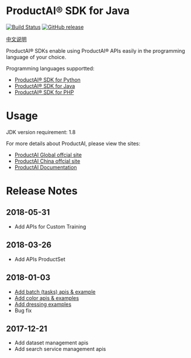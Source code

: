 # ProductAI® SDK for Java

[![Build Status](https://travis-ci.org/MalongTech/productai-java-sdk.svg?branch=master)](https://travis-ci.org/MalongTech/productai-java-sdk)
[![GitHub release](https://img.shields.io/github/release/MalongTech/productai-java-sdk.svg)](https://github.com/MalongTech/productai-java-sdk/releases)

[中文说明](README_CN.md)

ProductAI® SDKs enable using ProductAI® APIs easily in the programming language of your choice. 

Programming languages supportted:
- [ProductAI® SDK for Python](https://github.com/MalongTech/productai-python-sdk)
- [ProductAI® SDK for Java](https://github.com/MalongTech/productai-java-sdk)
- [ProductAI® SDK for PHP](https://github.com/MalongTech/productai-php-sdk)

# Usage

JDK version requirement: 1.8

For more details about ProductAI, please view the sites:
- [ProductAI Global offcial site](http://www.productai.com)
- [ProductAI China offcial site](http://www.productai.cn)
- [ProductAI Documentation](https://developers.productai.cn/zh/reference/)


# Release Notes

## 2018-05-31
- Add APIs for Custom Training

## 2018-03-26
- Add APIs ProductSet

## 2018-01-03
 - [Add batch (tasks) apis & example](https://github.com/MalongTech/productai-java-sdk/tree/master/examples/src/cn/productai/api/examples/batch_tasks)
 - [Add color apis & examples](https://github.com/MalongTech/productai-java-sdk/tree/master/examples/src/cn/productai/api/examples/color)
 - [Add dressing examples](https://github.com/MalongTech/productai-java-sdk/tree/master/examples/src/cn/productai/api/examples/dressing)
 - Bug fix

## 2017-12-21

 - Add dataset management apis
 - Add search service management apis
